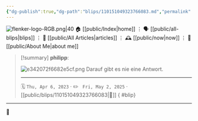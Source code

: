 ```yaml
---
{"dg-publish":true,"dg-path":"blips/110151049323766083.md","permalink":"/blips/110151049323766083/","title":"philipp on mastodon @ 2023-04-06"}
---
```



<div class="transclusion internal-embed is-loaded"><div class="markdown-embed">




![flenker-logo-RGB.png|40](/img/user/attachments/flenker-logo-RGB.png)
🏠 [[public/Index\|home]]  ⋮ 🗣️ [[public/all-blips\|blips]] ⋮  📝 [[public/All Articles\|articles]]  ⋮ 🕰️ [[public/now\|now]] ⋮ 🪪 [[public/About Me\|about me]]


</div></div>


> [!summary] **philipp**:
>
> ![e342072f6682e5cf.png](/img/user/attachments/e342072f6682e5cf.png)
> Darauf gibt es nie eine Antwort.
> - - -
>
> 🗓️ <code>Thu, Apr 6, 2023</code>  · ✏️ <code> Fri, May 2, 2025</code>  · [[public/blips/110151049323766083\|🔗]]
{ #blip}


- - -

 👾
